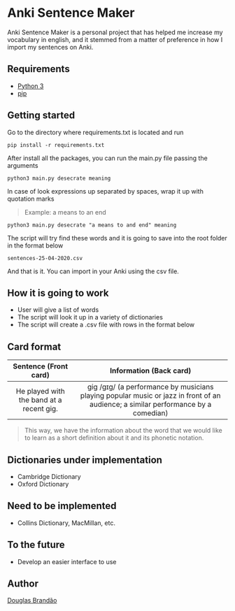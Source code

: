 # Anki Sentence Maker

Anki Sentence Maker is a personal project that has helped me increase my vocabulary in english, and it stemmed from a matter of preference in how I import my sentences on Anki.

## Requirements

* [Python 3](https://www.python.org/downloads/)
* [pip](https://pypi.org/project/pip/)

## Getting started

Go to the directory where requirements.txt is located and run 

```
pip install -r requirements.txt
```

After install all the packages, you can run the main.py file passing the arguments

```
python3 main.py desecrate meaning
```

In case of look expressions up separated by spaces, wrap it up with quotation marks
> Example: a means to an end

```
python3 main.py desecrate "a means to and end" meaning
```

The script will try find these words and it is going to save into the root folder in the format below

```
sentences-25-04-2020.csv
```

And that is it. You can import in your Anki using the csv file.

## How it is going to work

* User will give a list of words
* The script will look it up in a variety of dictionaries
* The script will create a .csv file with rows in the format below

## Card format

|Sentence (Front card) |Information (Back card)|
|:-------------:|:-------------:|
|He played with the band at a recent gig.| gig /ɡɪɡ/ (a performance by musicians playing popular music or jazz in front of an audience; a similar performance by a comedian)|

> This way, we have the information about the word that we would like to learn as a short definition about it and its phonetic notation.

## Dictionaries under implementation

* Cambridge Dictionary
* Oxford Dictionary

## Need to be implemented

* Collins Dictionary, MacMillan, etc.

## To the future

* Develop an easier interface to use

## Author

[Douglas Brandão](https://github.com/douglasbrandao)